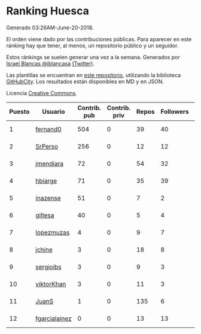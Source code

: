 # Ranking Huesca

Generado 03:26AM-June-20-2018.

El orden viene dado por las contribuciones públicas. Para aparecer en este ránking hay que tener, al menos, un repositorio público y un seguidor.

Estos ránkings se suelen generar una vez a la semana. Generados por [Israel Blancas @iblancasa](https://github.com/iblancasa/) [(Twitter)](https://twitter.com/iblancasa).

Las plantillas se encuentran en [este repositorio](https://github.com/iblancasa/GH-Spanish-Ranking), utilizando la biblioteca [GitHubCity](https://github.com/iblancasa/GitHubCity). Los resultados están disponibles en MD y en JSON.

Licencia [Creative Commons](https://creativecommons.org/licenses/by/4.0/).

| Puesto   |  Usuario  | Contrib. pub | Contrib. priv |Repos| Followers | Desde |  Avatar  |
|----------|-----------|--------------|---------------|-----|-----------|-------|----------|
|1|[fernand0](https://github.com/fernand0)|504|0|39|40|2008-03-06|![fernand0]()|
|2|[SrPerso](https://github.com/SrPerso)|256|0|12|12|2016-02-09|![SrPerso]()|
|3|[jmendiara](https://github.com/jmendiara)|72|0|54|32|2011-06-15|![jmendiara]()|
|4|[hbiarge](https://github.com/hbiarge)|71|0|35|39|2010-11-08|![hbiarge]()|
|5|[inazense](https://github.com/inazense)|51|0|7|2|2016-08-16|![inazense]()|
|6|[giltesa](https://github.com/giltesa)|40|0|5|4|2014-08-26|![giltesa]()|
|7|[lopezmuzas](https://github.com/lopezmuzas)|4|0|9|7|2012-02-01|![lopezmuzas]()|
|8|[jchine](https://github.com/jchine)|3|0|18|8|2012-05-03|![jchine]()|
|9|[sergioibs](https://github.com/sergioibs)|3|0|9|3|2013-09-26|![sergioibs]()|
|10|[viktorKhan](https://github.com/viktorKhan)|3|0|11|3|2013-06-13|![viktorKhan]()|
|11|[JuanS](https://github.com/JuanS)|1|0|135|6|2012-08-16|![JuanS]()|
|12|[fgarcialainez](https://github.com/fgarcialainez)|0|0|13|13|2012-05-19|![fgarcialainez]()|
